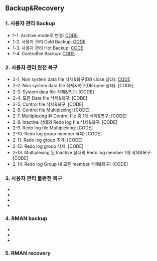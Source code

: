 ## Backup&Recovery

### 1. 사용자 관리 Backup
- 1-1. Archive mode로 변경: [CODE](https://github.com/corvina1208/Oracle_Backup-Recovery/blob/main/1-1%20Archive%20mode%EB%A1%9C%20%EB%B3%80%EA%B2%BD.txt)
- 1-2. 사용자 관리 Cold Backup: [CODE](https://github.com/corvina1208/Oracle_Backup-Recovery/blob/main/1-2%20%EC%82%AC%EC%9A%A9%EC%9E%90%20%EA%B4%80%EB%A6%AC%20Cold%20Backup.txt)
- 1-3. 사용자 관리 Hot Backup: [CODE](https://github.com/corvina1208/Oracle_Backup-Recovery/blob/main/1-3%20%EC%82%AC%EC%9A%A9%EC%9E%90%20%EA%B4%80%EB%A6%AC%20Hot%20Backup.txt)
- 1-4. Controlfile Backup: [CODE](https://github.com/corvina1208/Oracle_Backup-Recovery/commit/98d555c8b941db83c4ef5213bcc83caa3088097b)

### 2. 사용자 관리 완전 복구
- 2-1. Non system data file 삭제&복구(DB close 상태): [CODE](https://github.com/corvina1208/Oracle_Backup-Recovery/blob/main/2-1%20Non%20system%20data%20file%20%EC%82%AD%EC%A0%9C%26%EB%B3%B5%EA%B5%AC(DB%20close%20%EC%83%81%ED%83%9C).txt)
- 2-2. Non system data file 삭제&복구(DB open 상태): [CODE]
- 2-3. System data file 삭제&복구: [CODE]
- 2-4. 모든 Data file 삭제&복구: [CODE]
- 2-5. Control file 삭제&복구: [CODE]
- 2-6. Control file Multiplexing: [CODE]
- 2-7. Multiplexing 된 Control file 중 1개 삭제&복구: [CODE]
- 2-8. Inactive 상태의 Redo log file 삭제&복구: [CODE]
- 2-9. Redo log file Multiplexing: [CODE]
- 2-10. Redo log group member 삭제: [CODE]
- 2-11. Redo log group 추가: [CODE]
- 2-12. Redo log group 삭제: [CODE]
- 2-13. Multiplexing 된 Inactive 상태의 Redo log member 1개 삭제&복구: [CODE]
- 2-14. Redo log Group 내 모든 member 삭제&복구: [CODE]

### 3. 사용자 관리 불완전 복구
-
-
-
-

### 4. RMAN backup
-
-
-

### 5. RMAN recovery





  
